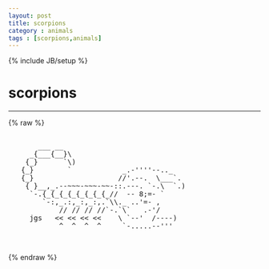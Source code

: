 ```yaml
---
layout: post
title: scorpions
category : animals
tags : [scorpions,animals]
---
```

{% include JB/setup %}
# scorpions
---
{% raw %}
<pre>

       ___ __ 
     _{___{__}\
    {_}      `\)            
   {_}        `            _.-&#039;&#039;&#039;&#039;--.._
   {_}                    //&#039;.--.  \___`.
    { }__,_.--~~~-~~~-~~-::.---. `-.\  `.)
     `-.{_{_{_{_{_{_{_{_//  -- 8;=- `
        `-:,_.:,_:,_:,.`\\._ ..&#039;=- , 
            // // // //`-.`\`   .-&#039;/
     jgs   &lt;&lt; &lt;&lt; &lt;&lt; &lt;&lt;    \ `--&#039;  /----)
            ^  ^  ^  ^     `-.....--&#039;&#039;&#039;

 </pre>
{% endraw %}

